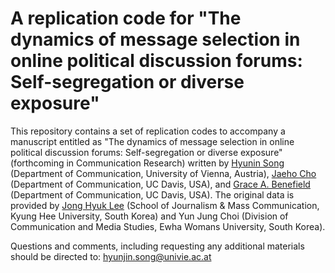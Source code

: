 # A replication code for "The dynamics of message selection in online political discussion forums: Self-segregation or diverse exposure"

This repository contains a set of replication codes to accompany a manuscript entitled as "The dynamics of message selection in online political discussion forums: Self-segregation or diverse exposure" (forthcoming in Communication Research) written by [Hyunin Song](http://www.hyunjinsong.com) (Department of Communication, University of Vienna, Austria), [Jaeho Cho](http://communication.ucdavis.edu/people/jcho06) (Department of Communication, UC Davis, USA), and [Grace A. Benefield](http://www.gracebenefield.com/) (Department of Communication, UC Davis, USA). The original data is provided by [Jong Hyuk Lee](http://www.communication.ac.kr/contents/bbs/bbs_content.html?bbs_cls_cd=001004&cid=09061014473616&no=12&bbs_type=G) (School of Journalism & Mass Communication, Kyung Hee University, South Korea) and Yun Jung Choi (Division of Communication and Media Studies, Ewha Womans University, South Korea).

Questions and comments, including requesting any additional materials should be directed to:
hyunjin.song@univie.ac.at
